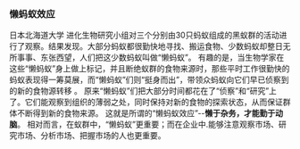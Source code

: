 
### 懒蚂蚁效应

日本北海道大学 进化生物研究小组对三个分别由30只蚂蚁组成的黑蚁群的活动进行了观察。结果发现。大部分蚂蚁都很勤快地寻找、搬运食物、少数蚂蚁却整日无所事事、东张西望，人们把这少数蚂蚁叫做“懒蚂蚁”。
有趣的是，当生物学家在这些“懒蚂蚁”身上做上标记，并且断绝蚁群的食物来源时，那些平时工作很勤快的蚂蚁表现得一筹莫展，而“懒蚂蚁”们则“挺身而出”，带领众蚂蚁向它们早已侦察到的新的食物源转移 。
原来“懒蚂蚁”们把大部分时间都花在了“侦察”和“研究”上了。它们能观察到组织的薄弱之处，同时保持对新的食物的探索状态，从而保证群体不断得到新的食物来源。
这就是所谓的“懒蚂蚁效应”--**懒于杂务，才能勤于动脑**。
相对而言，在蚁群中，“懒蚂蚁”更重要；而在企业中.能够注意观察市场、研究市场、分析市场、把握市场的人也更重要。
 